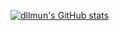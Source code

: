 <!-- GitHub stats from https://github.com/anuraghazra/github-readme-stats -->
[![dllmun's GitHub stats](https://github-readme-stats.vercel.app/api?username=dllmun&count_private=true&show_icons=ture&theme=dracula&hide_rank=false)](https://github.com/anuraghazra/github-readme-stats)
